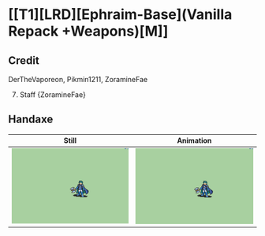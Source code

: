# [\[T1\]\[LRD\]\[Ephraim-Base\]\(Vanilla Repack +Weapons\)\[M\]]

## Credit

DerTheVaporeon, Pikmin1211, ZoramineFae

7. Staff {ZoramineFae}
	
## Handaxe

| Still | Animation |
| :---: | :-------: |
| ![Handaxe still](./Handaxe_000.png) | ![Handaxe animation](./Handaxe.gif) |
